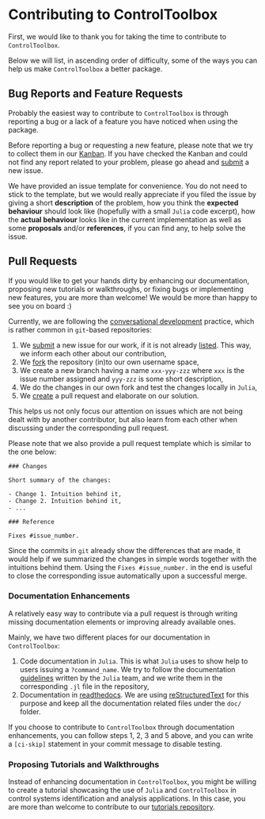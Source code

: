 # Contributing to ControlToolbox

First, we would like to thank you for taking the time to contribute to
`ControlToolbox`.

Below we will list, in ascending order of difficulty, some of the ways you can
help us make `ControlToolbox` a better package.

## Bug Reports and Feature Requests

Probably the easiest way to contribute to `ControlToolbox` is through reporting a
bug or a lack of a feature you have noticed when using the package.

Before reporting a bug or requesting a new feature, please note that we try to
collect them in our [Kanban][cc-kanban]. If you have checked the Kanban and could
not find any report related to your problem, please go ahead and [submit][new-issue]
a new issue.

We have provided an issue template for convenience. You do not need to stick to
the template, but we would really appreciate if you filed the issue by giving a
short **description** of the problem, how you think the **expected behaviour**
should look like (hopefully with a small `Julia` code excerpt), how the **actual
behaviour** looks like in the current implementation as well as some **proposals**
and/or **references**, if you can find any, to help solve the issue.

[cc-kanban]: https://github.com/KTH-AC/ControlToolbox.jl/projects/1
[new-issue]: https://github.com/KTH-AC/ControlToolbox.jl/issues/new

## Pull Requests

If you would like to get your hands dirty by enhancing our documentation, proposing
new tutorials or walkthroughs, or fixing bugs or implementing new features, you
are more than welcome! We would be more than happy to see you on board :)

Currently, we are following the [conversational development][conv-devel] practice,
which is rather common in `git`-based repositories:

1.  We [submit][new-issue] a new issue for our work, if it is not already
    [listed][cc-kanban]. This way, we inform each other about our contribution,
2.  We [fork][cc-fork] the repository (in)to our own username space,
3.  We create a new branch having a name `xxx-yyy-zzz` where `xxx` is the issue
    number assigned and `yyy-zzz` is some short description,
4.  We do the changes in our own fork and test the changes locally in `Julia`,
5.  We [create][cc-pull] a pull request and elaborate on our solution.

This helps us not only focus our attention on issues which are not being dealt
with by another contributor, but also learn from each other when discussing under
the corresponding pull request.

Please note that we also provide a pull request template which is similar to the
one below:
```
### Changes

Short summary of the changes:

- Change 1. Intuition behind it,
- Change 2. Intuition behind it,
- ...

### Reference

Fixes #issue_number.
```

Since the commits in `git` already show the differences that are made, it would
help if we summarized the changes in simple words together with the intuitions
behind them. Using the `Fixes #issue_number.` in the end is useful to close the
corresponding issue automatically upon a successful merge.

[conv-devel]: https://youtu.be/iV7mVGPXrxU?t=16m25s
[cc-fork]: https://github.com/KTH-AC/ControlToolbox.jl/fork
[cc-pull]: https://github.com/KTH-AC/ControlToolbox.jl/pull/new/master

### Documentation Enhancements

A relatively easy way to contribute via a pull request is through writing missing
documentation elements or improving already available ones.

Mainly, we have two different places for our documentation in `ControlToolbox`:

1.  Code documentation in `Julia`. This is what `Julia` uses to show help to users
    issuing a `?command_name`. We try to follow the documentation
    [guidelines][julia-doc] written by the `Julia` team, and we write them in the
    corresponding `.jl` file in the repository,
2.  Documentation in [readthedocs][cc-rtfd]. We are using [reStructuredText][rst-doc]
    for this purpose and keep all the documentation related files under the `doc/`
    folder.

If you choose to contribute to `ControlToolbox` through documentation enhancements,
you can follow steps 1, 2, 3 and 5 above, and you can write a `[ci-skip]`
statement in your commit message to disable testing.

[julia-doc]: http://docs.julialang.org/en/latest/manual/documentation/
[cc-rtfd]: http://controltoolbox.rtfd.io/
[rst-doc]: http://docutils.sourceforge.net/docs/user/rst/quickref.html

### Proposing Tutorials and Walkthroughs

Instead of enhancing documentation in `ControlToolbox`, you might be willing to
create a tutorial showcasing the use of `Julia` and `ControlToolbox` in control
systems identification and analysis applications. In this case, you are more than
welcome to contribute to our [tutorials repository][kth-ctj].

[kth-ctj]: https://github.com/KTH-AC/CTJ.git
